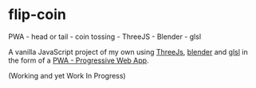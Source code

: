# flip-coin

PWA - head or tail - coin tossing - ThreeJS - Blender - glsl

A vanilla JavaScript project of my own using [ThreeJs](https://threejs.org/), [blender](https://www.blender.org/) and [glsl](https://en.wikipedia.org/wiki/OpenGL_Shading_Language) in the form of a [PWA - Progressive Web App](https://developer.mozilla.org/en-US/docs/Web/Progressive_web_apps).

(Working and yet Work In Progress)
